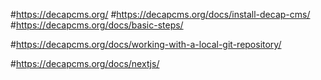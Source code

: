 #https://decapcms.org/
#https://decapcms.org/docs/install-decap-cms/
#https://decapcms.org/docs/basic-steps/

#https://decapcms.org/docs/working-with-a-local-git-repository/

#https://decapcms.org/docs/nextjs/